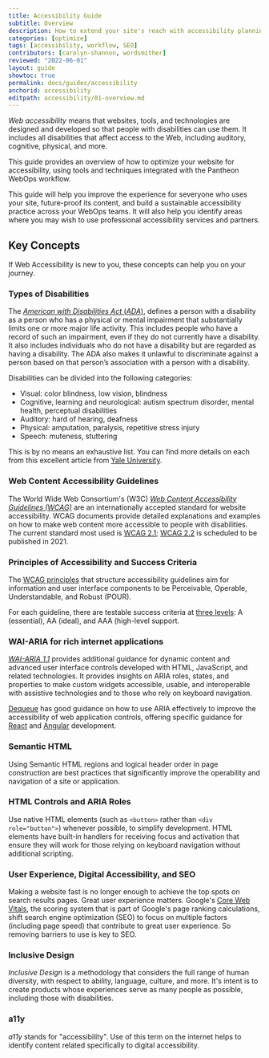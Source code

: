 ```yaml
---
title: Accessibility Guide
subtitle: Overview
description: How to extend your site's reach with accessibility planning, fixes, and reporting.
categories: [optimize]
tags: [accessibility, workflow, SEO]
contributors: [carolyn-shannon, wordsmither]
reviewed: "2022-06-01"
layout: guide
showtoc: true
permalink: docs/guides/accessibility
anchorid: accessibility
editpath: accessibility/01-overview.md
---
```


<dfn id="acc">Web accessibility</dfn> means that websites, tools, and technologies are designed and developed so that people with disabilities can use them.  It includes all disabilities that affect access to the Web, including auditory, cognitive, physical, and more.

This guide provides an overview of how to optimize your website for accessibility, using tools and techniques integrated with the Pantheon WebOps workflow. 

This guide will help you improve the experience for severyone who uses your site, future-proof its content, and build a sustainable accessibility practice across your WebOps teams. It will also help you identify areas where you may wish to use professional accessibility services and partners.

## Key Concepts

If Web Accessibility is new to you, these concepts can help you on your journey.

### Types of Disabilities

The [<dfn id="adalong">American with Disabilities Act</dfn> (<dfn id="ada">ADA</dfn>)](https://adata.org/faq/what-definition-disability-under-ada), defines a person with a disability as a person who has a physical or mental impairment that substantially limits one or more major life activity. This includes people who have a record of such an impairment, even if they do not currently have a disability. It also includes individuals who do not have a disability but are regarded as having a disability. The ADA also makes it unlawful to discriminate against a person based on that person’s association with a person with a disability.

Disabilities can be divided into the following categories:

- Visual: color blindness, low vision, blindness
- Cognitive, learning and neurological: autism spectrum disorder, mental health, perceptual disabilities
- Auditory: hard of hearing, deafness
- Physical: amputation, paralysis, repetitive stress injury
- Speech: muteness, stuttering

This is by no means an exhaustive list. You can find more details on each from this excellent article from [Yale University](https://usability.yale.edu/web-accessibility/articles/types-disabilities).

### Web Content Accessibility Guidelines

The World Wide Web Consortium's (W3C) [<dfn id="wacc">Web Content Accessibility Guidelines (WCAG)</dfn>](https://www.w3.org/WAI/standards-guidelines/wcag/) are an internationally accepted standard for website accessibility. WCAG documents provide detailed explanations and examples on how to make web content more accessible to people with disabilities. The current standard most used is [WCAG 2.1](https://www.w3.org/TR/WCAG21/); [WCAG 2.2](https://www.w3.org/WAI/standards-guidelines/wcag/new-in-22/) is scheduled to be published in 2021. 

### Principles of Accessibility and Success Criteria

The [WCAG principles](https://www.w3.org/TR/WCAG20/#guidelines) that structure accessibility guidelines aim for information and user interface components to be Perceivable, Operable, Understandable, and Robust (POUR). 

For each guideline, there are testable success criteria at [three levels](https://www.w3.org/WAI/WCAG21/Understanding/conformance#levels): A (essential), AA (ideal), and AAA (high-level support. 

### WAI-ARIA for rich internet applications 

[<dfn id="waiaria">WAI-ARIA 1.1</dfn>](https://www.w3.org/TR/wai-aria-practices-1.1/) provides additional guidance for dynamic content and advanced user interface controls developed with HTML, JavaScript, and related technologies. It provides insights on ARIA roles, states, and properties to make custom widgets accessible, usable, and interoperable with assistive technologies and to those who rely on keyboard navigation.

[Dequeue](https://www.deque.com/blog/top-5-rules-of-aria/) has good guidance on how to use ARIA effectively to improve the accessibility of web application controls, offering specific guidance for [React](https://www.deque.com/blog/debunking-the-myth-accessibility-and-react/) and [Angular](https://www.deque.com/blog/angular-and-accessibility-issues-and-strategies/) development. 

### Semantic HTML

Using Semantic HTML regions and logical header order in page construction are best practices that significantly improve the operability and navigation of a site or application. 

### HTML Controls and ARIA Roles

Use native HTML elements (such as `<button>` rather than `<div role="button">`) whenever possible, to simplify development. HTML elements have built-in handlers for receiving focus and activation that ensure they will work for those relying on keyboard navigation without additional scripting.

### User Experience, Digital Accessibility, and SEO

Making a website fast is no longer enough to achieve the top spots on search results pages. Great user experience matters. Google's [Core Web Vitals](https://web.dev/learn-web-vitals/), the scoring system that is part of Google's page ranking calculations, shift search engine optimization (SEO) to focus on multiple factors (including page speed) that contribute to great user experience. So removing barriers to use is key to SEO.

### Inclusive Design

<dfn id="incdes">Inclusive Design</dfn> is a methodology that considers the full range of human diversity, with respect to ability, language, culture, and more.  It's intent is to create products whose experiences serve as many people as possible, including those with disabilities.

### a11y

<dfn id="a11y">a11y</dfn> stands for "accessibility". Use of this term on the internet helps to identify content related specifically to digital accessibility.

